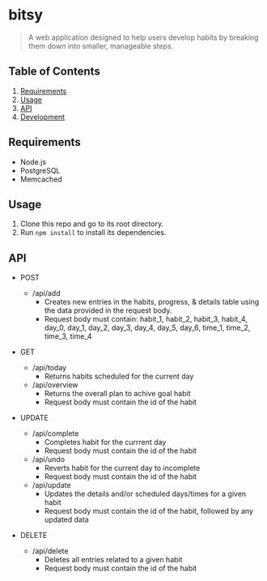# bitsy
> A web application designed to help users develop habits by breaking them down into smaller, manageable steps.

## Table of Contents

1. [Requirements](#requirements)
1. [Usage](#usage)
1. [API](#api)
1. [Development](#development)

## Requirements

- Node.js
- PostgreSQL
- Memcached

## Usage

1. Clone this repo and go to its root directory.
1. Run `npm install` to install its dependencies.

## API

- POST
    - /api/add
        - Creates new entries in the habits, progress, & details table using the data provided in the request body.  
        - Request body must contain: habit_1, habit_2, habit_3, habit_4, day_0, day_1, day_2, day_3, day_4, day_5, day_6, time_1, time_2, time_3, time_4

- GET
    - /api/today
        - Returns habits scheduled for the current day
    - /api/overview
        - Returns the overall plan to achive goal habit
        - Request body must contain the id of the habit

- UPDATE
    - /api/complete
        - Completes habit for the currrent day
        - Request body must contain the id of the habit
    - /api/undo
        - Reverts habit for the current day to incomplete
        - Request body must contain the id of the habit
    - /api/update
        - Updates the details and/or scheduled days/times for a given habit
        - Request body must contain the id of the habit, followed by any updated data

- DELETE
    - /api/delete
        - Deletes all entries related to a given habit
        - Request body must contain the id of the habit

